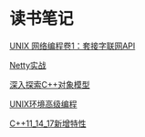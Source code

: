 **读书笔记**
===
[UNIX 网络编程卷1：套接字联网API](https://github.com/834810071/note/blob/master/UNIXNetworkProgramming/README.md)   

[Netty实战](https://github.com/834810071/note/blob/master/NettyInAction/README.md)

[深入探索C++对象模型](https://github.com/834810071/note/blob/master/InsideTheC++ObjectModel/README.md)

[UNIX环境高级编程](https://github.com/834810071/note/blob/master/APUE/README.md)

[C++11_14_17新增特性](https://github.com/834810071/note/blob/master/c%2B%2B11_14_17%E6%96%B0%E5%A2%9E%E7%89%B9%E6%80%A7/%E7%9B%AE%E5%BD%95.md)


